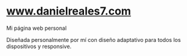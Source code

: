 www.danielreales7.com
=====================

Mi página web personal

Diseñada personalmente por mí con diseño adaptativo para todos los dispositivos y responsive.
